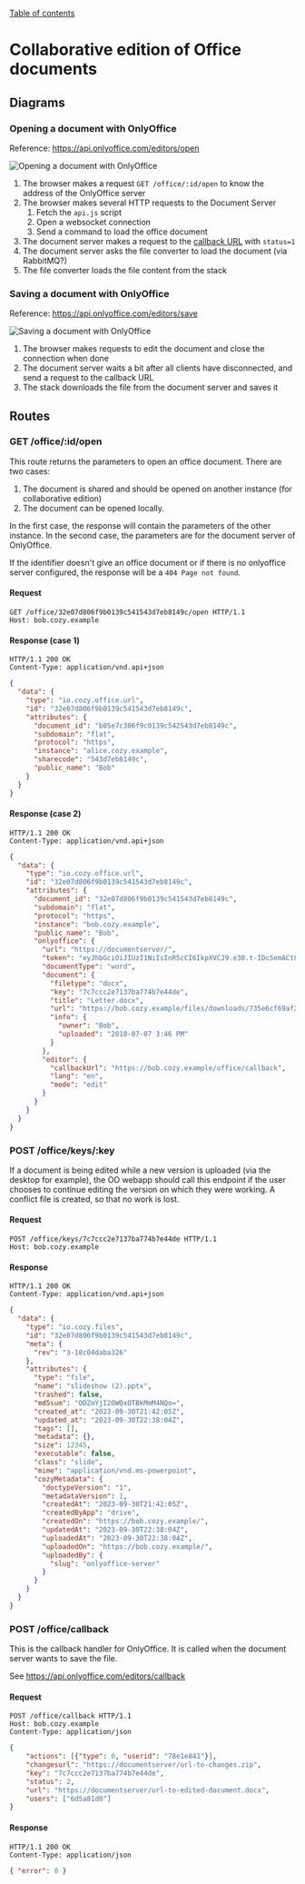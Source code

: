 [Table of contents](README.md#table-of-contents)

# Collaborative edition of Office documents

## Diagrams

### Opening a document with OnlyOffice

Reference: https://api.onlyoffice.com/editors/open

![Opening a document with OnlyOffice](diagrams/onlyoffice-open.png)

1. The browser makes a request `GET /office/:id/open` to know the address of the OnlyOffice server
2. The browser makes several HTTP requests to the Document Server
    1. Fetch the `api.js` script
    2. Open a websocket connection
    3. Send a command to load the office document
3. The document server makes a request to the [callback URL](https://api.onlyoffice.com/editors/callback#status-1) with `status=1`
4. The document server asks the file converter to load the document (via RabbitMQ?)
5. The file converter loads the file content from the stack

### Saving a document with OnlyOffice

Reference: https://api.onlyoffice.com/editors/save

![Saving a document with OnlyOffice](diagrams/onlyoffice-save.png)

1. The browser makes requests to edit the document and close the connection when done
2. The document server waits a bit after all clients have disconnected, and send a request to the callback URL
3. The stack downloads the file from the document server and saves it

## Routes

### GET /office/:id/open

This route returns the parameters to open an office document. There are two
cases:

1. The document is shared and should be opened on another instance (for
   collaborative edition)
2. The document can be opened locally.

In the first case, the response will contain the parameters of the other
instance. In the second case, the parameters are for the document server of
OnlyOffice.

If the identifier doesn't give an office document or if there is no onlyoffice
server configured, the response will be a `404 Page not found`.

#### Request

```http
GET /office/32e07d806f9b0139c541543d7eb8149c/open HTTP/1.1
Host: bob.cozy.example
```

#### Response (case 1)

```http
HTTP/1.1 200 OK
Content-Type: application/vnd.api+json
```

```json
{
  "data": {
    "type": "io.cozy.office.url",
    "id": "32e07d806f9b0139c541543d7eb8149c",
    "attributes": {
      "document_id": "b05e7c306f9c0139c542543d7eb8149c",
      "subdomain": "flat",
      "protocol": "https",
      "instance": "alice.cozy.example",
      "sharecode": "543d7eb8149c",
      "public_name": "Bob"
    }
  }
}
```

#### Response (case 2)

```http
HTTP/1.1 200 OK
Content-Type: application/vnd.api+json
```

```json
{
  "data": {
    "type": "io.cozy.office.url",
    "id": "32e07d806f9b0139c541543d7eb8149c",
    "attributes": {
      "document_id": "32e07d806f9b0139c541543d7eb8149c",
      "subdomain": "flat",
      "protocol": "https",
      "instance": "bob.cozy.example",
      "public_name": "Bob",
      "onlyoffice": {
        "url": "https://documentserver/",
        "token": "eyJhbGciOiJIUzI1NiIsInR5cCI6IkpXVCJ9.e30.t-IDcSemACt8x4iTMCda8Yhe3iZaWbvV5XKSTbuAn0M",
        "documentType": "word",
        "document": {
          "filetype": "docx",
          "key": "7c7ccc2e7137ba774b7e44de",
          "title": "Letter.docx",
          "url": "https://bob.cozy.example/files/downloads/735e6cf69af2db82/Letter.docx?Dl=1",
          "info": {
            "owner": "Bob",
            "uploaded": "2010-07-07 3:46 PM"
          }
        },
        "editor": {
          "callbackUrl": "https://bob.cozy.example/office/callback",
          "lang": "en",
          "mode": "edit"
        }
      }
    }
  }
}
```

### POST /office/keys/:key

If a document is being edited while a new version is uploaded (via the desktop
for example), the OO webapp should call this endpoint if the user chooses to
continue editing the version on which they were working. A conflict file is
created, so that no work is lost.

#### Request

```http
POST /office/keys/7c7ccc2e7137ba774b7e44de HTTP/1.1
Host: bob.cozy.example
```

#### Response

```http
HTTP/1.1 200 OK
Content-Type: application/vnd.api+json
```

```json
{
  "data": {
    "type": "io.cozy.files",
    "id": "32e07d806f9b0139c541543d7eb8149c",
    "meta": {
      "rev": "3-18c04daba326"
    },
    "attributes": {
      "type": "file",
      "name": "slideshow (2).pptx",
      "trashed": false,
      "md5sum": "ODZmYjI2OWQxOTBkMmM4NQo=",
      "created_at": "2023-09-30T21:42:05Z",
      "updated_at": "2023-09-30T22:38:04Z",
      "tags": [],
      "metadata": {},
      "size": 12345,
      "executable": false,
      "class": "slide",
      "mime": "application/vnd.ms-powerpoint",
      "cozyMetadata": {
        "doctypeVersion": "1",
        "metadataVersion": 1,
        "createdAt": "2023-09-30T21:42:05Z",
        "createdByApp": "drive",
        "createdOn": "https://bob.cozy.example/",
        "updatedAt": "2023-09-30T22:38:04Z",
        "uploadedAt": "2023-09-30T22:38:04Z",
        "uploadedOn": "https://bob.cozy.example/",
        "uploadedBy": {
          "slug": "onlyoffice-server"
        }
      }
    }
  }
}
```

### POST /office/callback

This is the callback handler for OnlyOffice. It is called when the document
server wants to save the file.

See https://api.onlyoffice.com/editors/callback

#### Request

```http
POST /office/callback HTTP/1.1
Host: bob.cozy.example
Content-Type: application/json
```

```json
{
    "actions": [{"type": 0, "userid": "78e1e841"}],
    "changesurl": "https://documentserver/url-to-changes.zip",
    "key": "7c7ccc2e7137ba774b7e44de",
    "status": 2,
    "url": "https://documentserver/url-to-edited-document.docx",
    "users": ["6d5a81d0"]
}
```

#### Response

```http
HTTP/1.1 200 OK
Content-Type: application/json
```

```json
{ "error": 0 }
```
